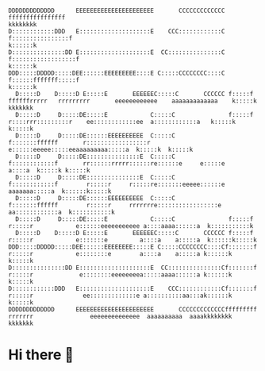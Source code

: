 ```                                                                                                                                                             
DDDDDDDDDDDDD      EEEEEEEEEEEEEEEEEEEEEE       CCCCCCCCCCCCC   ffffffffffffffff                                                          kkkkkkkk           
D::::::::::::DDD   E::::::::::::::::::::E    CCC::::::::::::C  f::::::::::::::::f                                                         k::::::k           
D:::::::::::::::DD E::::::::::::::::::::E  CC:::::::::::::::C f::::::::::::::::::f                                                        k::::::k           
DDD:::::DDDDD:::::DEE::::::EEEEEEEEE::::E C:::::CCCCCCCC::::C f::::::fffffff:::::f                                                        k::::::k           
  D:::::D    D:::::D E:::::E       EEEEEEC:::::C       CCCCCC f:::::f       ffffffrrrrr   rrrrrrrrr       eeeeeeeeeeee    aaaaaaaaaaaaa    k:::::k    kkkkkkk
  D:::::D     D:::::DE:::::E            C:::::C               f:::::f             r::::rrr:::::::::r    ee::::::::::::ee  a::::::::::::a   k:::::k   k:::::k 
  D:::::D     D:::::DE::::::EEEEEEEEEE  C:::::C              f:::::::ffffff       r:::::::::::::::::r  e::::::eeeee:::::eeaaaaaaaaa:::::a  k:::::k  k:::::k  
  D:::::D     D:::::DE:::::::::::::::E  C:::::C              f::::::::::::f       rr::::::rrrrr::::::re::::::e     e:::::e         a::::a  k:::::k k:::::k   
  D:::::D     D:::::DE:::::::::::::::E  C:::::C              f::::::::::::f        r:::::r     r:::::re:::::::eeeee::::::e  aaaaaaa:::::a  k::::::k:::::k    
  D:::::D     D:::::DE::::::EEEEEEEEEE  C:::::C              f:::::::ffffff        r:::::r     rrrrrrre:::::::::::::::::e aa::::::::::::a  k:::::::::::k     
  D:::::D     D:::::DE:::::E            C:::::C               f:::::f              r:::::r            e::::::eeeeeeeeeee a::::aaaa::::::a  k:::::::::::k     
  D:::::D    D:::::D E:::::E       EEEEEEC:::::C       CCCCCC f:::::f              r:::::r            e:::::::e         a::::a    a:::::a  k::::::k:::::k    
DDD:::::DDDDD:::::DEE::::::EEEEEEEE:::::E C:::::CCCCCCCC::::Cf:::::::f             r:::::r            e::::::::e        a::::a    a:::::a k::::::k k:::::k   
D:::::::::::::::DD E::::::::::::::::::::E  CC:::::::::::::::Cf:::::::f             r:::::r             e::::::::eeeeeeeea:::::aaaa::::::a k::::::k  k:::::k  
D::::::::::::DDD   E::::::::::::::::::::E    CCC::::::::::::Cf:::::::f             r:::::r              ee:::::::::::::e a::::::::::aa:::ak::::::k   k:::::k 
DDDDDDDDDDDDD      EEEEEEEEEEEEEEEEEEEEEE       CCCCCCCCCCCCCfffffffff             rrrrrrr                eeeeeeeeeeeeee  aaaaaaaaaa  aaaakkkkkkkk    kkkkkkk
```

# Hi there 👋

<!--
**decfreak/decfreak** is a ✨ _special_ ✨ repository because its `README.md` (this file) appears on your GitHub profile.

Here are some ideas to get you started:

- 🔭 I’m currently working on ...
- 🌱 I’m currently learning ...
- 👯 I’m looking to collaborate on ...
- 🤔 I’m looking for help with ...
- 💬 Ask me about ...
- 📫 How to reach me: ...
- 😄 Pronouns: ...
- ⚡ Fun fact: ...
-->
